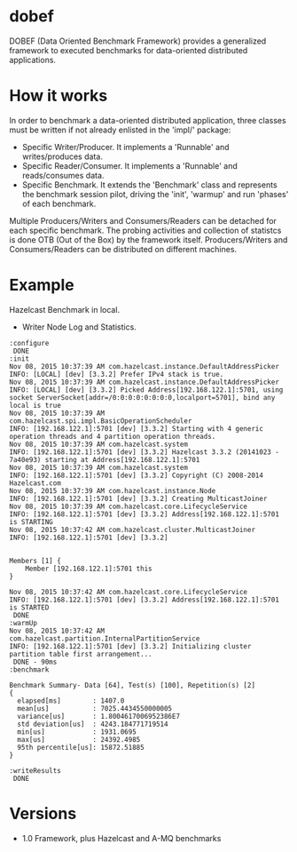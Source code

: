 dobef
=====

DOBEF (Data Oriented Benchmark Framework) provides a generalized framework to executed benchmarks 
for data-oriented distributed applications.

How it works
============

In order to benchmark a data-oriented distributed application, three classes must be written if 
not already enlisted in the 'impl/' package:

- Specific Writer/Producer. It implements a 'Runnable' and writes/produces data.
- Specific Reader/Consumer. It implements a 'Runnable' and reads/consumes data.
- Specific Benchmark. It extends the 'Benchmark' class and represents the benchmark session pilot, 
driving the 'init', 'warmup' and run 'phases' of each benchmark.

Multiple Producers/Writers and Consumers/Readers can be detached for each specific benchmark. The 
probing activities and collection of statistcs is done OTB (Out of the Box) by the framework itself.
Producers/Writers and Consumers/Readers can be distributed on different machines.

Example
=======

Hazelcast Benchmark in local.

- Writer Node Log and Statistics.
```
:configure
 DONE
:init
Nov 08, 2015 10:37:39 AM com.hazelcast.instance.DefaultAddressPicker
INFO: [LOCAL] [dev] [3.3.2] Prefer IPv4 stack is true.
Nov 08, 2015 10:37:39 AM com.hazelcast.instance.DefaultAddressPicker
INFO: [LOCAL] [dev] [3.3.2] Picked Address[192.168.122.1]:5701, using socket ServerSocket[addr=/0:0:0:0:0:0:0:0,localport=5701], bind any local is true
Nov 08, 2015 10:37:39 AM com.hazelcast.spi.impl.BasicOperationScheduler
INFO: [192.168.122.1]:5701 [dev] [3.3.2] Starting with 4 generic operation threads and 4 partition operation threads.
Nov 08, 2015 10:37:39 AM com.hazelcast.system
INFO: [192.168.122.1]:5701 [dev] [3.3.2] Hazelcast 3.3.2 (20141023 - 7a40e93) starting at Address[192.168.122.1]:5701
Nov 08, 2015 10:37:39 AM com.hazelcast.system
INFO: [192.168.122.1]:5701 [dev] [3.3.2] Copyright (C) 2008-2014 Hazelcast.com
Nov 08, 2015 10:37:39 AM com.hazelcast.instance.Node
INFO: [192.168.122.1]:5701 [dev] [3.3.2] Creating MulticastJoiner
Nov 08, 2015 10:37:39 AM com.hazelcast.core.LifecycleService
INFO: [192.168.122.1]:5701 [dev] [3.3.2] Address[192.168.122.1]:5701 is STARTING
Nov 08, 2015 10:37:42 AM com.hazelcast.cluster.MulticastJoiner
INFO: [192.168.122.1]:5701 [dev] [3.3.2] 


Members [1] {
	Member [192.168.122.1]:5701 this
}

Nov 08, 2015 10:37:42 AM com.hazelcast.core.LifecycleService
INFO: [192.168.122.1]:5701 [dev] [3.3.2] Address[192.168.122.1]:5701 is STARTED
 DONE
:warmUp
Nov 08, 2015 10:37:42 AM com.hazelcast.partition.InternalPartitionService
INFO: [192.168.122.1]:5701 [dev] [3.3.2] Initializing cluster partition table first arrangement...
 DONE - 90ms
:benchmark

Benchmark Summary- Data [64], Test(s) [100], Repetition(s) [2]
{
  elapsed[ms]        : 1407.0
  mean[us]           : 7025.4434550000005
  variance[us]       : 1.8004617006952386E7
  std deviation[us]  : 4243.184771719514
  min[us]            : 1931.0695
  max[us]            : 24392.4985
  95th percentile[us]: 15872.51885
}

:writeResults
 DONE
```

Versions
========
- 1.0   Framework, plus Hazelcast and A-MQ benchmarks
